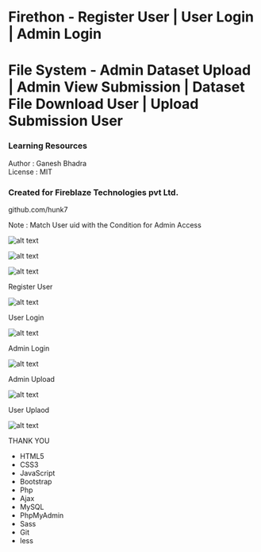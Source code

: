# Firethon - Register User | User Login | Admin Login
# File System -  Admin Dataset Upload | Admin View Submission | Dataset File Download User | Upload Submission User
### Learning Resources 
 Author : Ganesh Bhadra     
 License : MIT  
 ### Created for Fireblaze Technologies pvt Ltd.  
 github.com/hunk7     

Note : Match User uid with the Condition for Admin Access

![alt text](https://res.cloudinary.com/codersprofile/image/upload/v1588598804/Firethon_1_uutqvy.png)

![alt text](https://res.cloudinary.com/codersprofile/image/upload/v1588598802/Firethon_2_jkkkgy.png)

![alt text](https://res.cloudinary.com/codersprofile/image/upload/v1588598820/Firethon_3_ztiup7.png)

Register User

![alt text](https://res.cloudinary.com/codersprofile/image/upload/v1588598797/Firethon_4_a65rqr.png)

User Login

![alt text](https://res.cloudinary.com/codersprofile/image/upload/v1588598801/Firethon_5_olydcj.png)

Admin Login

![alt text](https://res.cloudinary.com/codersprofile/image/upload/v1588598804/Firethon_6_d44vyn.png)

Admin Upload

![alt text](https://res.cloudinary.com/codersprofile/image/upload/v1588598805/Firethon_7_dzulqf.png)

User Uplaod

![alt text](https://res.cloudinary.com/codersprofile/image/upload/v1588598811/Firethon_8_mltndn.png)

THANK YOU

- HTML5 
- CSS3
- JavaScript
- Bootstrap
- Php
- Ajax
- MySQL
- PhpMyAdmin
- Sass
- Git
- less


